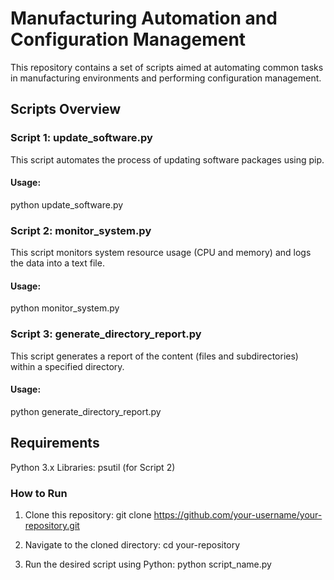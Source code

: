 # Manufacturing Automation and Configuration Management

This repository contains a set of scripts aimed at automating common tasks in manufacturing environments and performing configuration management.

## Scripts Overview

### Script 1: update_software.py

This script automates the process of updating software packages using pip.

#### Usage:
python update_software.py


### Script 2: monitor_system.py
This script monitors system resource usage (CPU and memory) and logs the data into a text file.

#### Usage:
python monitor_system.py

### Script 3: generate_directory_report.py
This script generates a report of the content (files and subdirectories) within a specified directory.

#### Usage:
python generate_directory_report.py
  
## Requirements

Python 3.x
Libraries: psutil (for Script 2)

### How to Run
1. Clone this repository:
git clone https://github.com/your-username/your-repository.git

2. Navigate to the cloned directory:
cd your-repository

3. Run the desired script using Python:
python script_name.py
